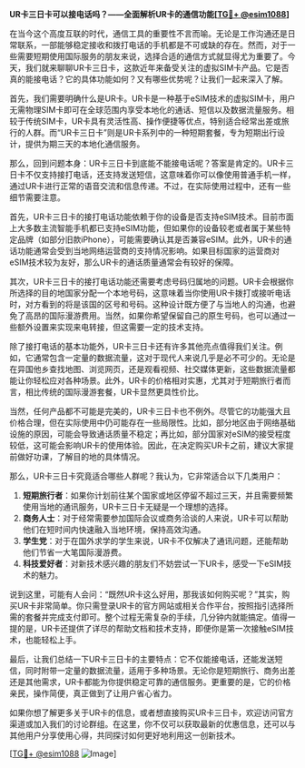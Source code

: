 **UR卡三日卡可以接电话吗？——全面解析UR卡的通信功能[[TG💪+ @esim1088](https://t.me/s/esim1088)]**

在当今这个高度互联的时代，通信工具的重要性不言而喻。无论是工作沟通还是日常联系，一部能够稳定接收和拨打电话的手机都是不可或缺的存在。然而，对于一些需要短期使用国际服务的朋友来说，选择合适的通信方式就显得尤为重要了。今天，我们就来聊聊UR卡三日卡，这款近年来备受关注的虚拟SIM卡产品。它是否真的能接电话？它的具体功能如何？又有哪些优势呢？让我们一起来深入了解。

首先，我们需要明确什么是UR卡。UR卡是一种基于eSIM技术的虚拟SIM卡，用户无需物理SIM卡即可在全球范围内享受本地化的通话、短信以及数据流量服务。相较于传统SIM卡，UR卡具有灵活性高、操作便捷等优点，特别适合经常出差或旅行的人群。而“UR卡三日卡”则是UR卡系列中的一种短期套餐，专为短期出行设计，提供为期三天的本地化通信服务。

那么，回到问题本身：UR卡三日卡到底能不能接电话呢？答案是肯定的。UR卡三日卡不仅支持接打电话，还支持发送短信，这意味着你可以像使用普通手机一样，通过UR卡进行正常的语音交流和信息传递。不过，在实际使用过程中，还有一些细节需要注意。

首先，UR卡三日卡的接打电话功能依赖于你的设备是否支持eSIM技术。目前市面上大多数主流智能手机都已支持eSIM功能，但如果你的设备较老或者属于某些特定品牌（如部分旧款iPhone），可能需要确认其是否兼容eSIM。此外，UR卡的通话功能通常会受到当地网络运营商的支持情况影响。如果目标国家的运营商对eSIM技术较为友好，那么UR卡的通话质量通常会有较好的保障。

其次，UR卡三日卡的接打电话功能还需要考虑号码归属地的问题。UR卡会根据你所选择的目的地国家分配一个本地号码，这意味着当你使用UR卡拨打或接听电话时，对方看到的将是该国的区号和号码。这种设计既方便了与当地人的沟通，也避免了高昂的国际漫游费用。当然，如果你希望保留自己的原生号码，也可以通过一些额外设置来实现来电转接，但这需要一定的技术支持。

除了接打电话的基本功能外，UR卡三日卡还有许多其他亮点值得我们关注。例如，它通常包含一定量的数据流量，这对于现代人来说几乎是必不可少的。无论是在异国他乡查找地图、浏览网页，还是观看视频、社交媒体更新，这些数据流量都能让你轻松应对各种场景。此外，UR卡的价格相对实惠，尤其对于短期旅行者而言，相比传统的国际漫游套餐，UR卡显然更具性价比。

当然，任何产品都不可能是完美的，UR卡三日卡也不例外。尽管它的功能强大且价格合理，但在实际使用中仍可能存在一些局限性。比如，部分地区由于网络基础设施的原因，可能会导致通话质量不稳定；再比如，部分国家对eSIM的接受程度较低，这可能会影响UR卡的使用体验。因此，在决定购买UR卡之前，建议大家提前做好功课，了解目的地的具体情况。

那么，UR卡三日卡究竟适合哪些人群呢？我认为，它非常适合以下几类用户：

1. **短期旅行者**：如果你计划前往某个国家或地区停留不超过三天，并且需要频繁使用当地的通讯服务，UR卡三日卡无疑是一个理想的选择。
2. **商务人士**：对于经常需要参加国际会议或商务洽谈的人来说，UR卡可以帮助他们在短时间内快速融入当地环境，保持高效沟通。
3. **学生党**：对于在国外求学的学生来说，UR卡不仅解决了通讯问题，还能帮助他们节省一大笔国际漫游费。
4. **科技爱好者**：对新技术感兴趣的朋友们不妨尝试一下UR卡，感受一下eSIM技术的魅力。

说到这里，可能有人会问：“既然UR卡这么好用，那我该如何购买呢？”其实，购买UR卡非常简单。你只需登录UR卡的官方网站或相关合作平台，按照指引选择所需的套餐并完成支付即可。整个过程无需复杂的手续，几分钟内就能搞定。值得一提的是，UR卡还提供了详尽的帮助文档和技术支持，即便你是第一次接触eSIM技术，也能轻松上手。

最后，让我们总结一下UR卡三日卡的主要特点：它不仅能接电话，还能发送短信，同时附带一定量的数据流量，适用于多种场景。无论你是短期旅行、商务出差还是其他需求，UR卡都能为你提供稳定可靠的通信服务。更重要的是，它的价格亲民，操作简便，真正做到了让用户省心省力。

如果你想了解更多关于UR卡的信息，或者想直接购买UR卡三日卡，欢迎访问官方渠道或加入我们的讨论群组。在这里，你不仅可以获取最新的优惠信息，还可以与其他用户分享使用心得，共同探讨如何更好地利用这一创新技术。

[[TG💪+ @esim1088](https://t.me/s/esim1088) ![Image](https://i.postimg.cc/4NQfJmqS/Snipaste-2025-05-13-00-14-12.png)]